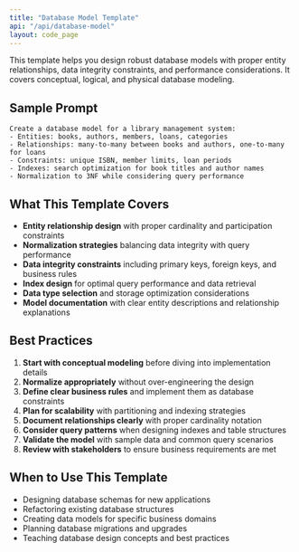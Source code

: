```yaml
---
title: "Database Model Template"
api: "/api/database-model"
layout: code_page
---
```


This template helps you design robust database models with proper entity relationships, data integrity constraints, and performance considerations. It covers conceptual, logical, and physical database modeling.

## Sample Prompt

```
Create a database model for a library management system:
- Entities: books, authors, members, loans, categories
- Relationships: many-to-many between books and authors, one-to-many for loans
- Constraints: unique ISBN, member limits, loan periods
- Indexes: search optimization for book titles and author names
- Normalization to 3NF while considering query performance
```

## What This Template Covers

- **Entity relationship design** with proper cardinality and participation constraints
- **Normalization strategies** balancing data integrity with query performance
- **Data integrity constraints** including primary keys, foreign keys, and business rules
- **Index design** for optimal query performance and data retrieval
- **Data type selection** and storage optimization considerations
- **Model documentation** with clear entity descriptions and relationship explanations

## Best Practices

1. **Start with conceptual modeling** before diving into implementation details
2. **Normalize appropriately** without over-engineering the design
3. **Define clear business rules** and implement them as database constraints
4. **Plan for scalability** with partitioning and indexing strategies
5. **Document relationships clearly** with proper cardinality notation
6. **Consider query patterns** when designing indexes and table structures
7. **Validate the model** with sample data and common query scenarios
8. **Review with stakeholders** to ensure business requirements are met

## When to Use This Template

- Designing database schemas for new applications
- Refactoring existing database structures
- Creating data models for specific business domains
- Planning database migrations and upgrades
- Teaching database design concepts and best practices

